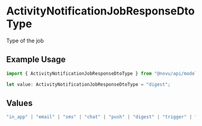 # ActivityNotificationJobResponseDtoType

Type of the job

## Example Usage

```typescript
import { ActivityNotificationJobResponseDtoType } from "@novu/api/models/components";

let value: ActivityNotificationJobResponseDtoType = "digest";
```

## Values

```typescript
"in_app" | "email" | "sms" | "chat" | "push" | "digest" | "trigger" | "delay" | "custom"
```